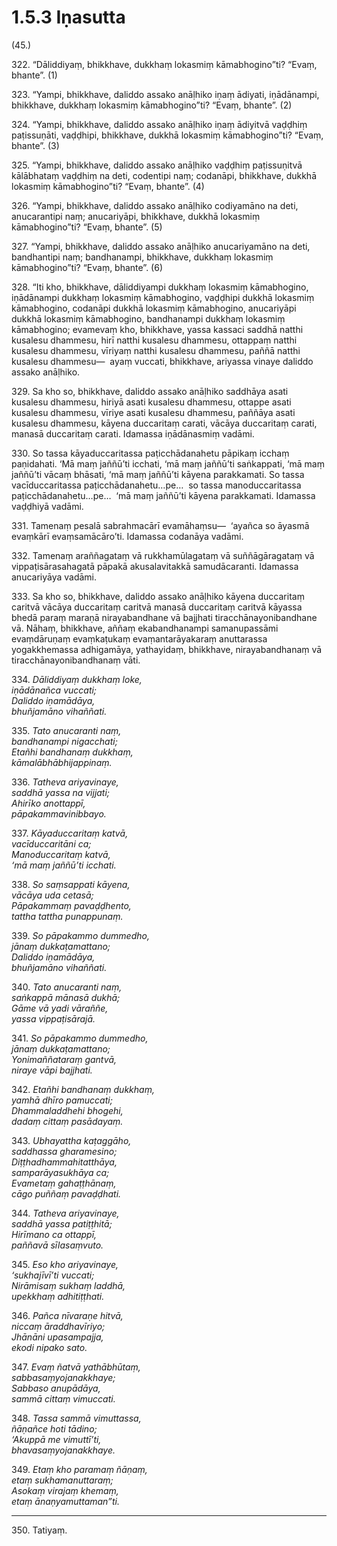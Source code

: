 # 1.5.3 Iṇasutta

(45.)

322\. “Dāliddiyaṃ, bhikkhave, dukkhaṃ lokasmiṃ kāmabhogino”ti? “Evaṃ, bhante”. (1)

323\. “Yampi, bhikkhave, daliddo assako anāḷhiko iṇaṃ ādiyati, iṇādānampi, bhikkhave, dukkhaṃ lokasmiṃ kāmabhogino”ti? “Evaṃ, bhante”. (2)

324\. “Yampi, bhikkhave, daliddo assako anāḷhiko iṇaṃ ādiyitvā vaḍḍhiṃ paṭissuṇāti, vaḍḍhipi, bhikkhave, dukkhā lokasmiṃ kāmabhogino”ti? “Evaṃ, bhante”. (3)

325\. “Yampi, bhikkhave, daliddo assako anāḷhiko vaḍḍhiṃ paṭissuṇitvā kālābhataṃ vaḍḍhiṃ na deti, codentipi naṃ; codanāpi, bhikkhave, dukkhā lokasmiṃ kāmabhogino”ti? “Evaṃ, bhante”. (4)

326\. “Yampi, bhikkhave, daliddo assako anāḷhiko codiyamāno na deti, anucarantipi naṃ; anucariyāpi, bhikkhave, dukkhā lokasmiṃ kāmabhogino”ti? “Evaṃ, bhante”. (5)

327\. “Yampi, bhikkhave, daliddo assako anāḷhiko anucariyamāno na deti, bandhantipi naṃ; bandhanampi, bhikkhave, dukkhaṃ lokasmiṃ kāmabhogino”ti? “Evaṃ, bhante”. (6)

328\. “Iti kho, bhikkhave, dāliddiyampi dukkhaṃ lokasmiṃ kāmabhogino, iṇādānampi dukkhaṃ lokasmiṃ kāmabhogino, vaḍḍhipi dukkhā lokasmiṃ kāmabhogino, codanāpi dukkhā lokasmiṃ kāmabhogino, anucariyāpi dukkhā lokasmiṃ kāmabhogino, bandhanampi dukkhaṃ lokasmiṃ kāmabhogino; evamevaṃ kho, bhikkhave, yassa kassaci saddhā natthi kusalesu dhammesu, hirī natthi kusalesu dhammesu, ottappaṃ natthi kusalesu dhammesu, vīriyaṃ natthi kusalesu dhammesu, paññā natthi kusalesu dhammesu—  ayaṃ vuccati, bhikkhave, ariyassa vinaye daliddo assako anāḷhiko.

329\. Sa kho so, bhikkhave, daliddo assako anāḷhiko saddhāya asati kusalesu dhammesu, hiriyā asati kusalesu dhammesu, ottappe asati kusalesu dhammesu, vīriye asati kusalesu dhammesu, paññāya asati kusalesu dhammesu, kāyena duccaritaṃ carati, vācāya duccaritaṃ carati, manasā duccaritaṃ carati. Idamassa iṇādānasmiṃ vadāmi.

330\. So tassa kāyaduccaritassa paṭicchādanahetu pāpikaṃ icchaṃ paṇidahati. ‘Mā maṃ jaññū’ti icchati, ‘mā maṃ jaññū’ti saṅkappati, ‘mā maṃ jaññū’ti vācaṃ bhāsati, ‘mā maṃ jaññū’ti kāyena parakkamati. So tassa vacīduccaritassa paṭicchādanahetu…pe…  so tassa manoduccaritassa paṭicchādanahetu…pe…  ‘mā maṃ jaññū’ti kāyena parakkamati. Idamassa vaḍḍhiyā vadāmi.

331\. Tamenaṃ pesalā sabrahmacārī evamāhaṃsu—  ‘ayañca so āyasmā evaṃkārī evaṃsamācāro’ti. Idamassa codanāya vadāmi.

332\. Tamenaṃ araññagataṃ vā rukkhamūlagataṃ vā suññāgāragataṃ vā vippaṭisārasahagatā pāpakā akusalavitakkā samudācaranti. Idamassa anucariyāya vadāmi.

333\. Sa kho so, bhikkhave, daliddo assako anāḷhiko kāyena duccaritaṃ caritvā vācāya duccaritaṃ caritvā manasā duccaritaṃ caritvā kāyassa bhedā paraṃ maraṇā nirayabandhane vā bajjhati tiracchānayonibandhane vā. Nāhaṃ, bhikkhave, aññaṃ ekabandhanampi samanupassāmi evaṃdāruṇaṃ evaṃkaṭukaṃ evaṃantarāyakaraṃ anuttarassa yogakkhemassa adhigamāya, yathayidaṃ, bhikkhave, nirayabandhanaṃ vā tiracchānayonibandhanaṃ vāti.

334\. _Dāliddiyaṃ dukkhaṃ loke,_  
_iṇādānañca vuccati;_  
_Daliddo iṇamādāya,_  
_bhuñjamāno vihaññati._  

335\. _Tato anucaranti naṃ,_  
_bandhanampi nigacchati;_  
_Etañhi bandhanaṃ dukkhaṃ,_  
_kāmalābhābhijappinaṃ._  

336\. _Tatheva ariyavinaye,_  
_saddhā yassa na vijjati;_  
_Ahirīko anottappī,_  
_pāpakammavinibbayo._  

337\. _Kāyaduccaritaṃ katvā,_  
_vacīduccaritāni ca;_  
_Manoduccaritaṃ katvā,_  
_‘mā maṃ jaññū’ti icchati._  

338\. _So saṃsappati kāyena,_  
_vācāya uda cetasā;_  
_Pāpakammaṃ pavaḍḍhento,_  
_tattha tattha punappunaṃ._  

339\. _So pāpakammo dummedho,_  
_jānaṃ dukkaṭamattano;_  
_Daliddo iṇamādāya,_  
_bhuñjamāno vihaññati._  

340\. _Tato anucaranti naṃ,_  
_saṅkappā mānasā dukhā;_  
_Gāme vā yadi vāraññe,_  
_yassa vippaṭisārajā._  

341\. _So pāpakammo dummedho,_  
_jānaṃ dukkaṭamattano;_  
_Yonimaññataraṃ gantvā,_  
_niraye vāpi bajjhati._  

342\. _Etañhi bandhanaṃ dukkhaṃ,_  
_yamhā dhīro pamuccati;_  
_Dhammaladdhehi bhogehi,_  
_dadaṃ cittaṃ pasādayaṃ._  

343\. _Ubhayattha kaṭaggāho,_  
_saddhassa gharamesino;_  
_Diṭṭhadhammahitatthāya,_  
_samparāyasukhāya ca;_  
_Evametaṃ gahaṭṭhānaṃ,_  
_cāgo puññaṃ pavaḍḍhati._  

344\. _Tatheva ariyavinaye,_  
_saddhā yassa patiṭṭhitā;_  
_Hirīmano ca ottappī,_  
_paññavā sīlasaṃvuto._  

345\. _Eso kho ariyavinaye,_  
_‘sukhajīvī’ti vuccati;_  
_Nirāmisaṃ sukhaṃ laddhā,_  
_upekkhaṃ adhitiṭṭhati._  

346\. _Pañca nīvaraṇe hitvā,_  
_niccaṃ āraddhavīriyo;_  
_Jhānāni upasampajja,_  
_ekodi nipako sato._  

347\. _Evaṃ ñatvā yathābhūtaṃ,_  
_sabbasaṃyojanakkhaye;_  
_Sabbaso anupādāya,_  
_sammā cittaṃ vimuccati._  

348\. _Tassa sammā vimuttassa,_  
_ñāṇañce hoti tādino;_  
_‘Akuppā me vimuttī’ti,_  
_bhavasaṃyojanakkhaye._  

349\. _Etaṃ kho paramaṃ ñāṇaṃ,_  
_etaṃ sukhamanuttaraṃ;_  
_Asokaṃ virajaṃ khemaṃ,_  
_etaṃ ānaṇyamuttaman”ti._  

---

350\. Tatiyaṃ.
